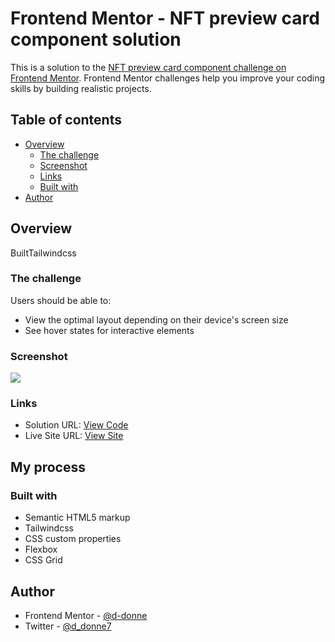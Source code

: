 # Frontend Mentor - NFT preview card component solution

This is a solution to the [NFT preview card component challenge on Frontend Mentor](https://www.frontendmentor.io/challenges/nft-preview-card-component-SbdUL_w0U). Frontend Mentor challenges help you improve your coding skills by building realistic projects. 

## Table of contents

- [Overview](#overview)
  - [The challenge](#the-challenge)
  - [Screenshot](#screenshot)
  - [Links](#links)
  - [Built with](#built-with)
- [Author](#author)


## Overview
BuiltTailwindcss
### The challenge

Users should be able to:

- View the optimal layout depending on their device's screen size
- See hover states for interactive elements

### Screenshot

![](./screenshot.jpg)


### Links

- Solution URL: [View Code](https://github.com/d-donne/nft-preview-card-component)
- Live Site URL: [View Site](https://d-donne.github.io/nft-preview-card-component/)

## My process

### Built with

- Semantic HTML5 markup
- Tailwindcss
- CSS custom properties
- Flexbox
- CSS Grid

## Author


- Frontend Mentor - [@d-donne](https://www.frontendmentor.io/profile/d-donne)
- Twitter - [@d_donne7](https://www.twitter.com/d_donne7)

